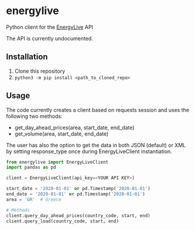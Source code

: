 # energylive
Python client for the [EnergyLive](https://www.energylive.cloud/) API

The API is currently undocumented.

## Installation
1. Clone this repository
2. `python3 -m pip install <path_to_cloned_repo>`

## Usage
The code currently creates a client based on requests session and uses the following two methods:
- get_day_ahead_prices(area, start_date, end_date)
- get_volume(area, start_date, end_date)

The user has also the option to get the data in both JSON (default) or XML by setting response_type once during EnergyLiveClient instantiation.

```python
from energylive import EnergyLiveClient
import pandas as pd

client = EnergyLiveClient(api_key=<YOUR API KEY>)

start_date = '2020-01-01' or pd.Timestamp('2020-01-01')
end_date = '2020-01-01' or pd.Timestamp('2020-01-01')
area = 'GR'  # Greece

# Methods
client.query_day_ahead_prices(country_code, start, end)
client.query_load(country_code, start, end)
```